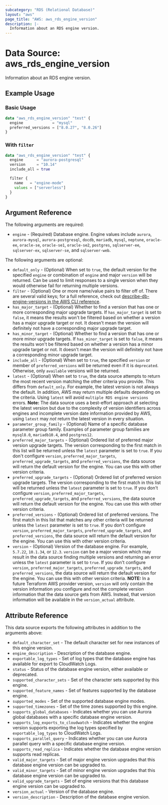 ```yaml
---
subcategory: "RDS (Relational Database)"
layout: "aws"
page_title: "AWS: aws_rds_engine_version"
description: |-
  Information about an RDS engine version.
---
```


# Data Source: aws_rds_engine_version

Information about an RDS engine version.

## Example Usage

### Basic Usage

```terraform
data "aws_rds_engine_version" "test" {
  engine             = "mysql"
  preferred_versions = ["8.0.27", "8.0.26"]
}
```

### With `filter`

```terraform
data "aws_rds_engine_version" "test" {
  engine      = "aurora-postgresql"
  version     = "10.14"
  include_all = true

  filter {
    name   = "engine-mode"
    values = ["serverless"]
  }
}
```

## Argument Reference

The following arguments are required:

* `engine` - (Required) Database engine. Engine values include `aurora`, `aurora-mysql`, `aurora-postgresql`, `docdb`, `mariadb`, `mysql`, `neptune`, `oracle-ee`, `oracle-se`, `oracle-se1`, `oracle-se2`, `postgres`, `sqlserver-ee`, `sqlserver-ex`, `sqlserver-se`, and `sqlserver-web`.

The following arguments are optional:

* `default_only` - (Optional) When set to `true`, the default version for the specified `engine` or combination of `engine` and major `version` will be returned. Can be used to limit responses to a single version when they would otherwise fail for returning multiple versions.
* `filter` - (Optional) One or more name/value pairs to filter off of. There are several valid keys; for a full reference, check out [describe-db-engine-versions in the AWS CLI reference](https://awscli.amazonaws.com/v2/documentation/api/latest/reference/rds/describe-db-engine-versions.html).
* `has_major_target` - (Optional) Whether to find a version that has one or more corresponding major upgrade targets. If `has_major_target` is set to `false`, it means the results won't be filtered based on whether a version has a major upgrade target or not. It doesn't mean the version will definitely not have a corresponding major upgrade target.
* `has_minor_target` - (Optional) Whether to find a version that has one or more minor upgrade targets. If `has_minor_target` is set to `false`, it means the results won't be filtered based on whether a version has a minor upgrade target or not. It doesn't mean the version will definitely not have a corresponding minor upgrade target.
* `include_all` - (Optional) When set to `true`, the specified `version` or member of `preferred_versions` will be returned even if it is `deprecated`. Otherwise, only `available` versions will be returned.
* `latest` - (Optional) When set to `true`, the data source attempts to return the most recent version matching the other criteria you provide. This differs from `default_only`. For example, the latest version is not always the default. In addition, AWS may return multiple defaults depending on the criteria. Using `latest` will avoid `multiple RDS engine versions` errors. **Note:** The data source uses a best-effort approach at selecting the latest version but due to the complexity of version identifiers across engines and incomplete version date information provided by AWS, using `latest` may _not_ return the latest version in every situation.
* `parameter_group_family` - (Optional) Name of a specific database parameter group family. Examples of parameter group families are `mysql8.0`, `mariadb10.4`, and `postgres12`.
* `preferred_major_targets` - (Optional) Ordered list of preferred major version upgrade targets. The version corresponding to the first match in this list will be returned unless the `latest` parameter is set to `true`. If you don't configure `version`, `preferred_major_targets`, `preferred_upgrade_targets`, and `preferred_versions`, the data source will return the default version for the engine. You can use this with other version criteria.
* `preferred_upgrade_targets` - (Optional) Ordered list of preferred version upgrade targets. The version corresponding to the first match in this list will be returned unless the `latest` parameter is set to `true`. If you don't configure `version`, `preferred_major_targets`, `preferred_upgrade_targets`, and `preferred_versions`, the data source will return the default version for the engine. You can use this with other version criteria.
* `preferred_versions` - (Optional) Ordered list of preferred versions. The first match in this list that matches any other criteria will be returned unless the `latest` parameter is set to `true`. If you don't configure `version`, `preferred_major_targets`, `preferred_upgrade_targets`, and `preferred_versions`, the data source will return the default version for the engine. You can use this with other version criteria.
* `version` - (Optional) Version of the database engine. For example, `5.7.22`, `10.1.34`, or `12.3`. `version` can be a major version which may result in the data source finding multiple versions and returning an error unless the `latest` parameter is set to `true`. If you don't configure `version`, `preferred_major_targets`, `preferred_upgrade_targets`, and `preferred_versions`, the data source will return the default version for the engine. You can use this with other version criteria. **NOTE:** In a future Terraform AWS provider version, `version` will only contain the version information you configure and not the complete version information that the data source gets from AWS. Instead, that version information will be available in the `version_actual` attribute.

## Attribute Reference

This data source exports the following attributes in addition to the arguments above:

* `default_character_set` - The default character set for new instances of this engine version.
* `engine_description` - Description of the database engine.
* `exportable_log_types` - Set of log types that the database engine has available for export to CloudWatch Logs.
* `status` - Status of the database engine version, either available or deprecated.
* `supported_character_sets` - Set of the character sets supported by this engine.
* `supported_feature_names` - Set of features supported by the database engine.
* `supported_modes` - Set of the supported database engine modes.
* `supported_timezones` - Set of the time zones supported by this engine.
* `supports_global_databases` - Indicates whether you can use Aurora global databases with a specific database engine version.
* `supports_log_exports_to_cloudwatch` - Indicates whether the engine version supports exporting the log types specified by `exportable_log_types` to CloudWatch Logs.
* `supports_parallel_query` - Indicates whether you can use Aurora parallel query with a specific database engine version.
* `supports_read_replica` - Indicates whether the database engine version supports read replicas.
* `valid_major_targets` - Set of major engine version upgrades that this database engine version can be upgraded to.
* `valid_minor_targets` - Set of minor engine version upgrades that this database engine version can be upgraded to.
* `valid_upgrade_targets` - Set of engine versions that this database engine version can be upgraded to.
* `version_actual` - Version of the database engine.
* `version_description` - Description of the database engine version.
